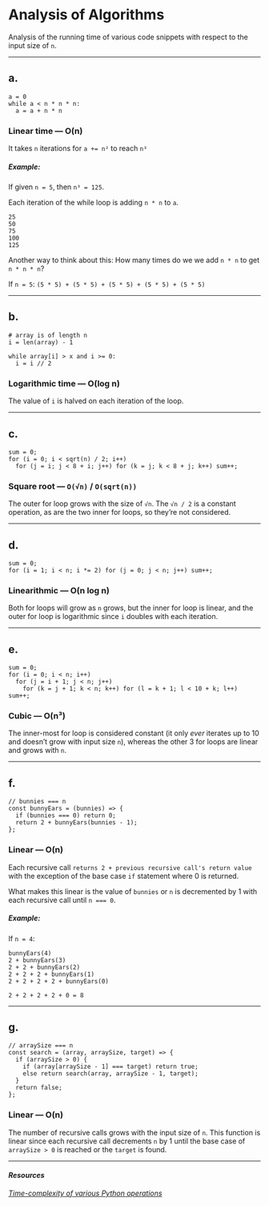 # Analysis of Algorithms

Analysis of the running time of various code snippets with respect to the input size of `n`.

---

## a.

    a = 0
    while a < n * n * n:
      a = a + n * n

### Linear time — O(n)

It takes `n` iterations for `a += n²` to reach `n³`

##### Example:

If given `n = 5`, then `n³ = 125`.

Each iteration of the while loop is adding `n * n` to `a`.

    25
    50
    75
    100
    125

Another way to think about this: How many times do we we add `n * n` to get `n * n * n`?

If `n = 5`: `(5 * 5) + (5 * 5) + (5 * 5) + (5 * 5) + (5 * 5)`

---

## b.

    # array is of length n
    i = len(array) - 1

    while array[i] > x and i >= 0:
      i = i // 2

### Logarithmic time — O(log n)

The value of `i` is halved on each iteration of the loop.

---

## c.

    sum = 0;
    for (i = 0; i < sqrt(n) / 2; i++)
      for (j = i; j < 8 + i; j++) for (k = j; k < 8 + j; k++) sum++;

### Square root — `O(√n)` / `O(sqrt(n))`

The outer for loop grows with the size of `√n`. The `√n / 2` is a constant operation, as are the two inner for loops, so they’re not considered.

---

## d.

    sum = 0;
    for (i = 1; i < n; i *= 2) for (j = 0; j < n; j++) sum++;

### Linearithmic — O(n log n)

Both for loops will grow as `n` grows, but the inner for loop is linear, and the outer for loop is logarithmic since `i` doubles with each iteration.

---

## e.

    sum = 0;
    for (i = 0; i < n; i++)
      for (j = i + 1; j < n; j++)
        for (k = j + 1; k < n; k++) for (l = k + 1; l < 10 + k; l++) sum++;

### Cubic — O(n³)

The inner-most for loop is considered constant (it only _ever_ iterates up to 10 and doesn’t grow with input size `n`), whereas the other 3 for loops are linear and grows with `n`.

---

## f.

    // bunnies === n
    const bunnyEars = (bunnies) => {
      if (bunnies === 0) return 0;
      return 2 + bunnyEars(bunnies - 1);
    };

### Linear — O(n)

Each recursive call `returns 2 + previous recursive call's return value` with the exception of the base case `if` statement where 0 is returned.

What makes this linear is the value of `bunnies` or `n` is decremented by 1 with each recursive call until `n === 0`.

##### Example:

If `n = 4`:

    bunnyEars(4)
    2 + bunnyEars(3)
    2 + 2 + bunnyEars(2)
    2 + 2 + 2 + bunnyEars(1)
    2 + 2 + 2 + 2 + bunnyEars(0)

    2 + 2 + 2 + 2 + 0 = 8

---

## g.

    // arraySize === n
    const search = (array, arraySize, target) => {
      if (arraySize > 0) {
        if (array[arraySize - 1] === target) return true;
        else return search(array, arraySize - 1, target);
      }
      return false;
    };

### Linear — O(n)

The number of recursive calls grows with the input size of `n`. This function is linear since each recursive call decrements `n` by 1 until the base case of `arraySize > 0` is reached or the `target` is found.

---

#### _Resources_

_[Time-complexity of various Python operations](https://wiki.python.org/moin/TimeComplexity)_
